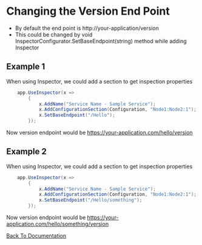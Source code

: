 # Changing the Version End Point

* By default the end point is http://your-application/version
* This could be changed by void InspectorConfigurator.SetBaseEndpoint(string) method while adding Inspector

## Example 1

When using Inspector, we could add a section to get inspection properties
```cs
	app.UseInspector(x =>
		{
			x.AddName("Service Name - Sample Service");
			x.AddConfigurationSection(Configuration, "Node1:Node2:1");
			x.SetBaseEndpoint("/Hello");
		});
```

Now version endpoint would be https://your-application.com/hello/version


## Example 2

When using Inspector, we could add a section to get inspection properties
```cs
	app.UseInspector(x =>
		{
			x.AddName("Service Name - Sample Service");
			x.AddConfigurationSection(Configuration, "Node1:Node2:1");
			x.SetBaseEndpoint("/Hello/something");
		});
```

Now version endpoint would be https://your-application.com/hello/something/version

[Back To Documentation](https://wondertools.github.io/Inspector/Index)